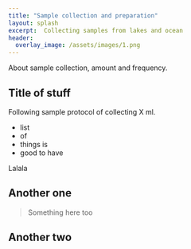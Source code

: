 ```yaml
---
title: "Sample collection and preparation"
layout: splash
excerpt:  Collecting samples from lakes and ocean
header:
  overlay_image: /assets/images/1.png
---
```


About sample collection, amount and frequency.

## Title of stuff

Following sample protocol of collecting X ml.

  * list
  * of
  * things is
  * good to have
  
Lalala

## Another one

> Something here too

## Another two
